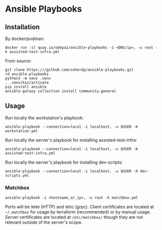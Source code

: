 # Ansible Playbooks

## Installation

By docker/podman:

```
docker run -it quay.io/odepaz/ansible-playbooks -i <DNS/ip>, -u root -k assisted-test-infra.yml
```

From source:

```
git clone https:///github.com/osherdp/ansible-playbooks.git
cd ansible-playbooks
python3 -m venv .venv
. .venv/bin/activate
pip install ansible
ansible-galaxy collection install community.general
```

## Usage

Run locally the workstation's playbook:
```
ansible-playbook --connection=local -i localhost, -u $USER -K workstation.yml
```

Run locally the server's playbook for installing assisted-test-infra:
```
ansible-playbook --connection=local -i localhost, -u $USER -K assisted-test-infra.yml
```

Run locally the server's playbook for installing dev-scripts:
```
ansible-playbook --connection=local -i localhost, -u $USER -K dev-scripts.yml
```

### Matchbox

```
ansible-playbook -i <hostname_or_ip>, -u root -k matchbox.yml
```

Ports will be ``9090`` (HTTP) and ``9091`` (grpc).
Client certificates are located at ``~/.matchbox`` for usage by terraform (recommended) or by manual usage.
Server certificates are located at ``/etc/matchbox/`` though they are not relevant outside of the server's scope.

